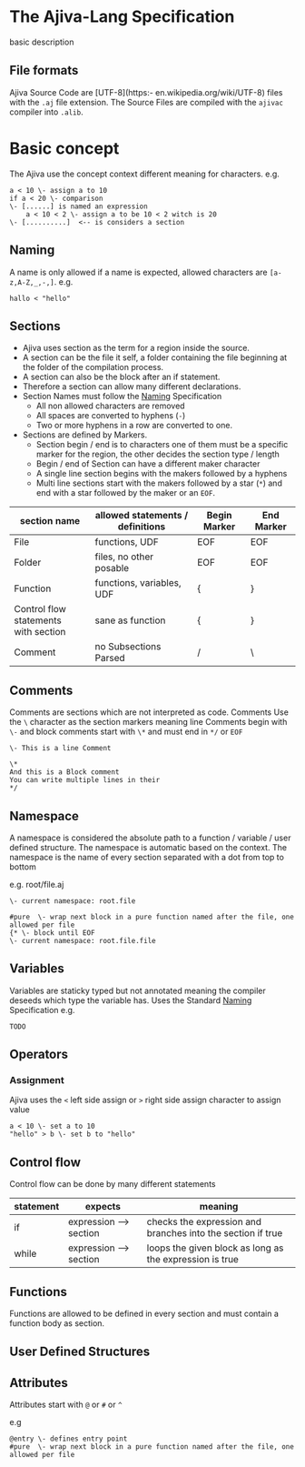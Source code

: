 # The Ajiva-Lang Specification

basic description

## File formats

Ajiva Source Code are [UTF-8](https:\- en.wikipedia.org/wiki/UTF-8) files with the `.aj` file extension.
The Source Files are compiled with the `ajivac` compiler into `.alib`.

# Basic concept

The Ajiva use the concept context different meaning for characters.
e.g.

```aj
a < 10 \- assign a to 10
if a < 20 \- comparison
\- [......] is named an expression
    a < 10 < 2 \- assign a to be 10 < 2 witch is 20
\- [..........]  <-- is considers a section
```

## Naming

A name is only allowed if a name is expected, allowed characters are `[a-z,A-Z,_,-,]`.
e.g.

```aj
hallo < "hello"
```

## Sections

- Ajiva uses section as the term for a region inside the source.
- A section can be the file it self, a folder containing the file beginning at the folder of the compilation process.
- A section can also be the block after an if statement.
- Therefore a section can allow many different declarations.
- Section Names must follow the [Naming](#naming) Specification
  - All non allowed characters are removed
  - All spaces are converted to hyphens (`-`)
  - Two or more hyphens in a row are converted to one.
- Sections are defined by Markers.
  - Section begin / end is to characters one of them must be a specific marker for the region, the other decides the section type / length
  - Begin / end of Section can have a different maker character
  - A single line section begins with the makers followed by a hyphens
  - Multi line sections start with the makers followed by a star (`*`) and end with a star followed by the maker or an `EOF`.

| section name                              | allowed statements / definitions | Begin Marker | End Marker |
| ----------------------------------------- | -------------------------------- | ------------ | ---------- |
| File                                      | functions, UDF                   | EOF          | EOF        |
| Folder                                    | files, no other posable          | EOF          | EOF        |
| Function                                  | functions, variables, UDF        | {            | }          |
| Control flow statements <br> with section | sane as function                 | {            | }          |
| Comment                                   | no Subsections Parsed            | /            | \          |

## Comments

Comments are sections which are not interpreted as code.
Comments Use the `\` character as the section markers meaning
line Comments begin with `\-` and block comments start with `\*` and must end in `*/` or `EOF`

```aj
\- This is a line Comment

\*
And this is a Block comment
You can write multiple lines in their
*/
```

## Namespace

A namespace is considered the absolute path to a function / variable / user defined structure.
The namespace is automatic based on the context.
The namespace is the name of every section separated with a dot from top to bottom

e.g.
root/file.aj

```aj
\- current namespace: root.file

#pure  \- wrap next block in a pure function named after the file, one allowed per file
{* \- block until EOF
\- current namespace: root.file.file
```

## Variables

Variables are staticky typed but not annotated meaning the compiler deseeds which type the variable has.
Uses the Standard [Naming](#naming) Specification
e.g.

```aj
TODO
```

## Operators

### Assignment

Ajiva uses the `<` left side assign or `>` right side assign character to assign value

```aj
a < 10 \- set a to 10
"hello" > b \- set b to "hello"
```

## Control flow

Control flow can be done by many different statements

| statement | expects                | meaning                                                     |
| --------- | ---------------------- | ----------------------------------------------------------- |
| if        | expression --> section | checks the expression and branches into the section if true |
| while     | expression --> section | loops the given block as long as the expression is true     |

## Functions

Functions are allowed to be defined in every section and must contain a function body as section.

## User Defined Structures

## Attributes

Attributes start with `@` or `#` or `^`

e.g

```aj
@entry \- defines entry point
#pure  \- wrap next block in a pure function named after the file, one allowed per file
```
